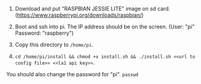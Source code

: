 1) Download and put "RASPBIAN JESSIE LITE" image on sd card. (https://www.raspberrypi.org/downloads/raspbian/)

2) Boot and ssh into pi. The IP address should be on the screen. (User: "pi" Password: "raspberry")

3) Copy this directory to `/home/pi`.

4) `cd /home/pi/install && chmod +x install.sh && ./install.sh <<url to config file>> <<la1 api key>>`.

You should also change the password for "pi". `passwd`